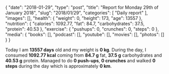 {
    "date": "2018-01-29",
    "type": "post",
    "title": "Report for Monday 29th of January 2018",
    "slug": "2018\/01\/29",
    "categories": [
        "Daily report"
    ],
    "images": [],
    "health": {
        "weight": 0,
        "height": 173,
        "age": 13557
    },
    "nutrition": {
        "calories": 1092.77,
        "fat": 84.7,
        "carbohydrates": 37.5,
        "protein": 40.53
    },
    "exercise": {
        "pushups": 0,
        "crunches": 0,
        "steps": 0
    },
    "media": {
        "books": [],
        "podcast": [],
        "youtube": [],
        "movies": [],
        "photos": []
    }
}

Today I am <strong>13557 days</strong> old and my weight is <strong>0 kg</strong>. During the day, I consumed <strong>1092.77 kcal</strong> coming from <strong>84.7 g</strong> fat, <strong>37.5 g</strong> carbohydrates and <strong>40.53 g</strong> protein. Managed to do <strong>0 push-ups</strong>, <strong>0 crunches</strong> and walked <strong>0 steps</strong> during the day which is approximately <strong>0 km</strong>.